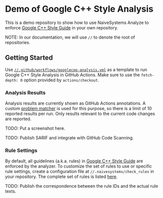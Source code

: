 # Demo of Google C++ Style Analysis

This is a demo repository to show how to use NaiveSystems Analyze to enforce
[Google C++ Style Guide](https://google.github.io/styleguide/cppguide.html)
in your own repository.

NOTE:
In our documentation, we will use `//` to denote the root of repositories.

## Getting Started

Use [`//.github/workflows/googlecpp-analysis.yml`](https://github.com/naivesystems/googlecpp-demo/blob/main/.github/workflows/googlecpp-analysis.yml)
as a template to run Google C++ Style Analysis in GitHub Actions. Make sure
to use the `fetch-depth: 0` option provided by `actions/checkout`.

### Analysis Results

Analysis results are currently shown as GitHub Actions annotations. A custom
[problem matcher](https://github.com/naivesystems/googlecpp-image/blob/main/matcher.json)
is used for this purpose, so there is a limit of 10 reported results per run.
Only results relevant to the current code changes are reported.

TODO:
Put a screenshot here.

TODO:
Publish SARIF and integrate with GitHub Code Scanning.

### Rule Settings

By default, all guidelines (a.k.a. rules) in [Google C++ Style Guide](https://google.github.io/styleguide/cppguide.html)
are enforced by the analyzer. To customize the set of rules to use or specific
rule settings, create a configuration file at `//.naivesystems/check_rules` in
your repository. The complete set of rules is listed [here](https://github.com/naivesystems/googlecpp-image/blob/main/google_cpp.check_rules.txt).

TODO:
Publish the correspondence between the rule IDs and the actual rule texts.
